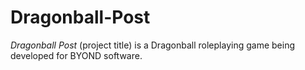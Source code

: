 # Dragonball-Post

*Dragonball Post* (project title) is a Dragonball roleplaying game being developed for BYOND software.